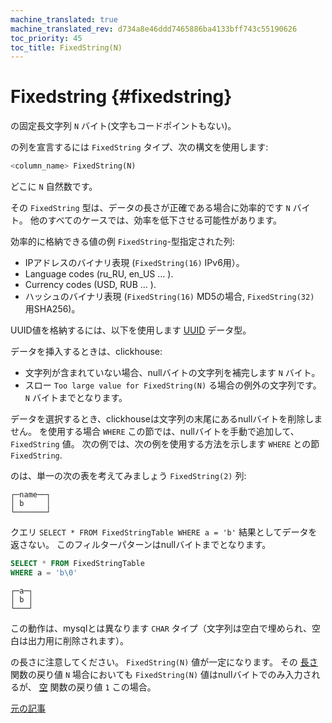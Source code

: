 ```yaml
---
machine_translated: true
machine_translated_rev: d734a8e46ddd7465886ba4133bff743c55190626
toc_priority: 45
toc_title: FixedString(N)
---
```


# Fixedstring {#fixedstring}

の固定長文字列 `N` バイト(文字もコードポイントもない)。

の列を宣言するには `FixedString` タイプ、次の構文を使用します:

``` sql
<column_name> FixedString(N)
```

どこに `N` 自然数です。

その `FixedString` 型は、データの長さが正確である場合に効率的です `N` バイト。 他のすべてのケースでは、効率を低下させる可能性があります。

効率的に格納できる値の例 `FixedString`-型指定された列:

-   IPアドレスのバイナリ表現 (`FixedString(16)` IPv6用）。
-   Language codes (ru\_RU, en\_US … ).
-   Currency codes (USD, RUB … ).
-   ハッシュのバイナリ表現 (`FixedString(16)` MD5の場合, `FixedString(32)` 用SHA256)。

UUID値を格納するには、以下を使用します [UUID](uuid.md) データ型。

データを挿入するときは、clickhouse:

-   文字列が含まれていない場合、nullバイトの文字列を補完します `N` バイト。
-   スロー `Too large value for FixedString(N)` る場合の例外の文字列です。 `N` バイトまでとなります。

データを選択するとき、clickhouseは文字列の末尾にあるnullバイトを削除しません。 を使用する場合 `WHERE` この節では、nullバイトを手動で追加して、 `FixedString` 値。 次の例では、次の例を使用する方法を示します `WHERE` との節 `FixedString`.

のは、単一の次の表を考えてみましょう `FixedString(2)` 列:

``` text
┌─name──┐
│ b     │
└───────┘
```

クエリ `SELECT * FROM FixedStringTable WHERE a = 'b'` 結果としてデータを返さない。 このフィルターパターンはnullバイトまでとなります。

``` sql
SELECT * FROM FixedStringTable
WHERE a = 'b\0'
```

``` text
┌─a─┐
│ b │
└───┘
```

この動作は、mysqlとは異なります `CHAR` タイプ（文字列は空白で埋められ、空白は出力用に削除されます）。

の長さに注意してください。 `FixedString(N)` 値が一定になります。 その [長さ](../../sql_reference/functions/array_functions.md#array_functions-length) 関数の戻り値 `N` 場合においても `FixedString(N)` 値はnullバイトでのみ入力されるが、 [空](../../sql_reference/functions/string_functions.md#empty) 関数の戻り値 `1` この場合。

[元の記事](https://clickhouse.tech/docs/en/data_types/fixedstring/) <!--hide-->
